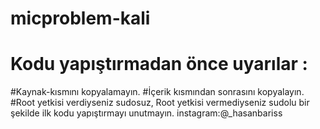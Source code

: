 # micproblem-kali
# Kodu yapıştırmadan önce uyarılar : 


#Kaynak-kısmını kopyalamayın.
#İçerik kısmından sonrasını kopyalayın.
#Root yetkisi verdiyseniz sudosuz, Root yetkisi vermediyseniz sudolu bir şekilde ilk kodu yapıştırmayı unutmayın.
instagram:@_hasanbariss
